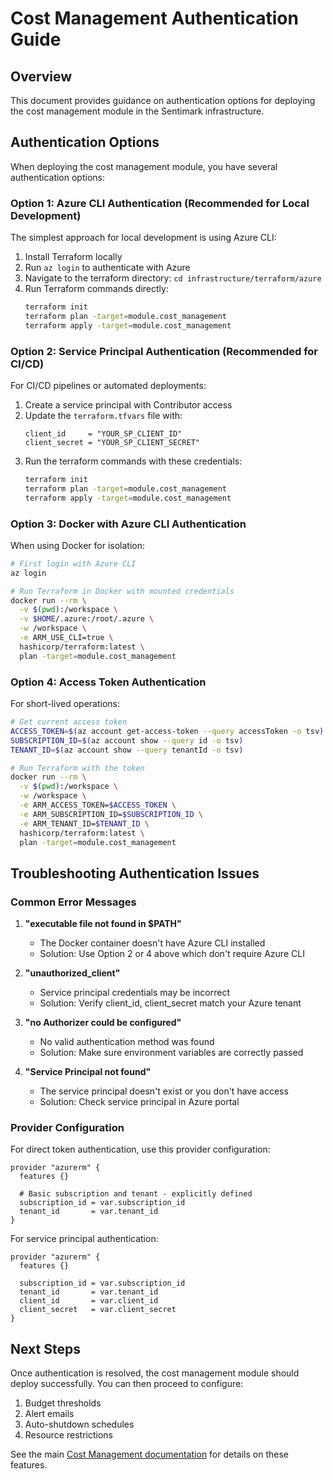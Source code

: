 # Cost Management Authentication Guide

## Overview

This document provides guidance on authentication options for deploying the cost management module in the Sentimark infrastructure.

## Authentication Options

When deploying the cost management module, you have several authentication options:

### Option 1: Azure CLI Authentication (Recommended for Local Development)

The simplest approach for local development is using Azure CLI:

1. Install Terraform locally
2. Run `az login` to authenticate with Azure
3. Navigate to the terraform directory: `cd infrastructure/terraform/azure`
4. Run Terraform commands directly:
   ```bash
   terraform init
   terraform plan -target=module.cost_management
   terraform apply -target=module.cost_management
   ```

### Option 2: Service Principal Authentication (Recommended for CI/CD)

For CI/CD pipelines or automated deployments:

1. Create a service principal with Contributor access
2. Update the `terraform.tfvars` file with:
   ```
   client_id     = "YOUR_SP_CLIENT_ID"
   client_secret = "YOUR_SP_CLIENT_SECRET"
   ```
3. Run the terraform commands with these credentials:
   ```bash
   terraform init
   terraform plan -target=module.cost_management
   terraform apply -target=module.cost_management
   ```

### Option 3: Docker with Azure CLI Authentication

When using Docker for isolation:

```bash
# First login with Azure CLI
az login

# Run Terraform in Docker with mounted credentials
docker run --rm \
  -v $(pwd):/workspace \
  -v $HOME/.azure:/root/.azure \
  -w /workspace \
  -e ARM_USE_CLI=true \
  hashicorp/terraform:latest \
  plan -target=module.cost_management
```

### Option 4: Access Token Authentication

For short-lived operations:

```bash
# Get current access token
ACCESS_TOKEN=$(az account get-access-token --query accessToken -o tsv)
SUBSCRIPTION_ID=$(az account show --query id -o tsv)
TENANT_ID=$(az account show --query tenantId -o tsv)

# Run Terraform with the token
docker run --rm \
  -v $(pwd):/workspace \
  -w /workspace \
  -e ARM_ACCESS_TOKEN=$ACCESS_TOKEN \
  -e ARM_SUBSCRIPTION_ID=$SUBSCRIPTION_ID \
  -e ARM_TENANT_ID=$TENANT_ID \
  hashicorp/terraform:latest \
  plan -target=module.cost_management
```

## Troubleshooting Authentication Issues

### Common Error Messages

1. **"executable file not found in $PATH"**
   - The Docker container doesn't have Azure CLI installed
   - Solution: Use Option 2 or 4 above which don't require Azure CLI

2. **"unauthorized_client"** 
   - Service principal credentials may be incorrect
   - Solution: Verify client_id, client_secret match your Azure tenant

3. **"no Authorizer could be configured"**
   - No valid authentication method was found
   - Solution: Make sure environment variables are correctly passed

4. **"Service Principal not found"**
   - The service principal doesn't exist or you don't have access
   - Solution: Check service principal in Azure portal

### Provider Configuration

For direct token authentication, use this provider configuration:

```hcl
provider "azurerm" {
  features {}
  
  # Basic subscription and tenant - explicitly defined
  subscription_id = var.subscription_id
  tenant_id       = var.tenant_id
}
```

For service principal authentication:

```hcl
provider "azurerm" {
  features {}
  
  subscription_id = var.subscription_id
  tenant_id       = var.tenant_id
  client_id       = var.client_id
  client_secret   = var.client_secret
}
```

## Next Steps

Once authentication is resolved, the cost management module should deploy successfully. You can then proceed to configure:

1. Budget thresholds
2. Alert emails
3. Auto-shutdown schedules
4. Resource restrictions

See the main [Cost Management documentation](cost_management.md) for details on these features.